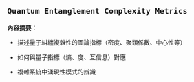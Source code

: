## `Quantum Entanglement Complexity Metrics`

**內容摘要**：

- 描述量子糾纏複雜性的圖論指標（密度、聚類係數、中心性等）
    
- 如何與量子指標（熵、度、互信息）對應
    
- 複雜系統中湧現性模式的辨識